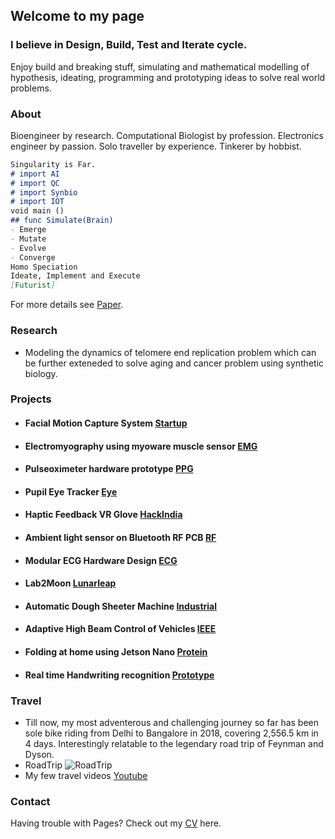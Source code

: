 ## Welcome to my page
### I believe in Design, Build, Test and Iterate cycle.

Enjoy build and breaking stuff, simulating and mathematical modelling of hypothesis, ideating, programming and prototyping ideas to solve real world problems.

### About
Bioengineer by research.
Computational Biologist by profession.
Electronics engineer by passion.
Solo traveller by experience.
Tinkerer by hobbist.

```markdown
Singularity is Far.
# import AI
# import QC
# import Synbio
# import IOT
void main ()
## func Simulate(Brain)
- Emerge
- Mutate
- Evolve
- Converge
Homo Speciation
Ideate, Implement and Execute
[Futurist]
```
For more details see [Paper](https://www.intechopen.com/books/synthetic-biology-new-interdisciplinary-science/synthetic-biology-artificial-intelligence-and-quantum-computing).

### Research
* Modeling the dynamics of telomere end replication problem which can be further exteneded to solve aging and cancer problem using synthetic biology.
<!--//[Project Demo for Synbio Project](https://youtu.be/IKwc3thhMbY) -->

### Projects
* ####  Facial Motion Capture System [Startup](https://youtu.be/2teiiQQX7-E)
* ####  Electromyography using myoware muscle sensor [EMG](https://youtu.be/Gjqd5WrPDgQ)
* ####  Pulseoximeter hardware prototype [PPG](https://youtu.be/ccWYdWIM7V4)
* ####  Pupil Eye Tracker [Eye](https://youtu.be/cXo66Wx069k)
* ####  Haptic Feedback VR Glove [HackIndia](https://devpost.com/software/feelvr)
* ####  Ambient light sensor on Bluetooth RF PCB [RF](https://youtu.be/yqqqq1caKwQ)
* ####  Modular ECG Hardware Design [ECG](https://www.freelancer.in/u/ghanendra22/portfolio/Bluetooth-Low-Energy-RF-PCB-to-gather-ambient-light-data-4521156?w=f&ngsw-bypass=)
* ####  Lab2Moon [Lunarleap](https://www.youtube.com/watch?v=QQhw1NQdp1o&feature=youtu.be)
* ####  Automatic Dough Sheeter Machine [Industrial](https://www.freelancer.in/u/ghanendra22/portfolio/Industrial-Automatic-Dough-Sheeter-Machine-used-in-Bakery-4521276?w=f&ngsw-bypass=)
* ####  Adaptive High Beam Control of Vehicles [IEEE](https://transmitter.ieee.org/makerproject/view/28283)
* ####  Folding at home using Jetson Nano [Protein](https://youtu.be/FcmMP20d514)
* ####  Real time Handwriting recognition [Prototype](https://user-images.githubusercontent.com/57911691/100708645-b2274980-33d2-11eb-9519-ac2cbadaefec.jpg)

### Travel
* Till now, my most adventerous and challenging journey so far has been sole bike riding from Delhi to Bangalore in 2018, covering 2,556.5 km in 4 days. Interestingly relatable to the legendary road trip of Feynman and Dyson. 
* RoadTrip
![RoadTrip](https://user-images.githubusercontent.com/57911691/100425277-e8a05400-30b4-11eb-97b6-b66b3fdff220.jpg)
* My few travel videos [Youtube](https://www.youtube.com/channel/UCwAt2x-qoIGMmzP31aim74Q?view_as=subscriber)

<!--### Insects
//* They really fascinate me, really interesting creatures. [Insects](https://user-images.githubusercontent.com/57911691/100706429-03cdd500-33cf-11eb-812a-3c88e2b3b155.jpg)
//* Few encounters
//![Insects](https://user-images.githubusercontent.com/57911691/100706098-683c6480-33ce-11eb-95d4-b6f422bce049.jpg)
//* Video here [Youtube](https://youtu.be/7bne2EyvLlE)
//* Future Tech [Synbio](https://vimeo.com/265198586)
-->

### Contact
Having trouble with Pages? Check out my [CV](https://github.com/Ghanendra19213/Hi/files/5622959/Ghanendra.Singh.CV.pdf) here.
